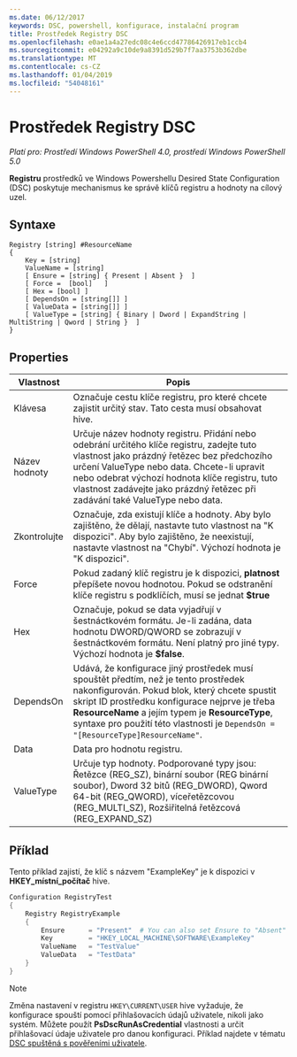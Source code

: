 ```yaml
---
ms.date: 06/12/2017
keywords: DSC, powershell, konfigurace, instalační program
title: Prostředek Registry DSC
ms.openlocfilehash: e0ae1a4a27edc08c4e6ccd47786426917eb1ccb4
ms.sourcegitcommit: e04292a9c10de9a8391d529b7f7aa3753b362dbe
ms.translationtype: MT
ms.contentlocale: cs-CZ
ms.lasthandoff: 01/04/2019
ms.locfileid: "54048161"
---
```

# <a name="dsc-registry-resource"></a>Prostředek Registry DSC

_Platí pro: Prostředí Windows PowerShell 4.0, prostředí Windows PowerShell 5.0_

**Registru** prostředků ve Windows Powershellu Desired State Configuration (DSC) poskytuje mechanismus ke správě klíčů registru a hodnoty na cílový uzel.

## <a name="syntax"></a>Syntaxe

```
Registry [string] #ResourceName
{
    Key = [string]
    ValueName = [string]
    [ Ensure = [string] { Present | Absent }  ]
    [ Force =  [bool]   ]
    [ Hex = [bool] ]
    [ DependsOn = [string[]] ]
    [ ValueData = [string[]] ]
    [ ValueType = [string] { Binary | Dword | ExpandString | MultiString | Qword | String }  ]
}
```

## <a name="properties"></a>Properties

| Vlastnost | Popis |
| --- | --- |
| Klávesa| Označuje cestu klíče registru, pro které chcete zajistit určitý stav. Tato cesta musí obsahovat hive.|
| Název hodnoty| Určuje název hodnoty registru. Přidání nebo odebrání určitého klíče registru, zadejte tuto vlastnost jako prázdný řetězec bez předchozího určení ValueType nebo data. Chcete-li upravit nebo odebrat výchozí hodnota klíče registru, tuto vlastnost zadávejte jako prázdný řetězec při zadávání také ValueType nebo data.|
| Zkontrolujte| Označuje, zda existují klíče a hodnoty. Aby bylo zajištěno, že dělají, nastavte tuto vlastnost na "K dispozici". Aby bylo zajištěno, že neexistují, nastavte vlastnost na "Chybí". Výchozí hodnota je "K dispozici".|
| Force| Pokud zadaný klíč registru je k dispozici, **platnost** přepíšete novou hodnotou. Pokud se odstranění klíče registru s podklíčích, musí se jednat **$true** |
| Hex| Označuje, pokud se data vyjadřují v šestnáctkovém formátu. Je-li zadána, data hodnotu DWORD/QWORD se zobrazují v šestnáctkovém formátu. Není platný pro jiné typy. Výchozí hodnota je **$false**.|
| DependsOn| Udává, že konfigurace jiný prostředek musí spouštět předtím, než je tento prostředek nakonfigurován. Pokud blok, který chcete spustit skript ID prostředku konfigurace nejprve je třeba **ResourceName** a jejím typem je **ResourceType**, syntaxe pro použití této vlastnosti je `DependsOn = "[ResourceType]ResourceName"`.|
| Data| Data pro hodnotu registru.|
| ValueType| Určuje typ hodnoty. Podporované typy jsou: Řetězce (REG_SZ), binární soubor (REG binární soubor), Dword 32 bitů (REG_DWORD), Qword 64-bit (REG_QWORD), víceřetězcovou (REG_MULTI_SZ), Rozšiřitelná řetězcová (REG_EXPAND_SZ) |

## <a name="example"></a>Příklad

Tento příklad zajistí, že klíč s názvem "ExampleKey" je k dispozici v **HKEY\_místní\_počítač** hive.

```powershell
Configuration RegistryTest
{
    Registry RegistryExample
    {
        Ensure      = "Present"  # You can also set Ensure to "Absent"
        Key         = "HKEY_LOCAL_MACHINE\SOFTWARE\ExampleKey"
        ValueName   = "TestValue"
        ValueData   = "TestData"
    }
}
```

> [!NOTE]
> Změna nastavení v registru `HKEY\CURRENT\USER` hive vyžaduje, že konfigurace spouští pomocí přihlašovacích údajů uživatele, nikoli jako systém. Můžete použít **PsDscRunAsCredential** vlastnosti a určit přihlašovací údaje uživatele pro danou konfiguraci. Příklad najdete v tématu [DSC spuštěná s pověřeními uživatele](../../../configurations/runAsUser.md).
